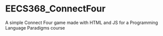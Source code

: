 # EECS368_ConnectFour
A simple Connect Four game made with HTML and JS for a Programming Language Paradigms course 
